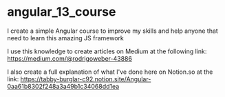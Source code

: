 # angular_13_course

I create a simple Angular course to improve my skills and help anyone that need to learn this amazing JS framework

I use this knowledge to create articles on Medium at the following link:
https://medium.com/@rodrigoweber-43886

I also create a full explanation of what I've done here on Notion.so at the link: https://tabby-burglar-c92.notion.site/Angular-0aa61b8302f248a3a49b1c34068dd1ea
